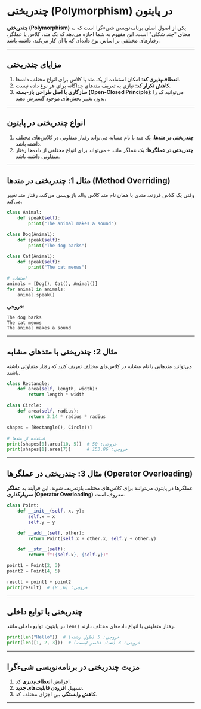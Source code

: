 
# چندریختی (Polymorphism) در پایتون

**چندریختی (Polymorphism)** یکی از اصول اصلی برنامه‌نویسی شیءگرا است که به معنای "چند شکلی" است. این مفهوم به شما اجازه می‌دهد که یک متد، کلاس یا عملگر، رفتارهای مختلفی بر اساس نوع داده‌ای که با آن کار می‌کند، داشته باشد.

---

## مزایای چندریختی

1. **انعطاف‌پذیری کد**: امکان استفاده از یک متد یا کلاس برای انواع مختلف داده‌ها.
2. **کاهش تکرار کد**: نیازی به تعریف متدهای جداگانه برای هر نوع داده نیست.
3. **سازگاری با اصل طراحی باز-بسته (Open-Closed Principle)**: می‌توانید کد را بدون تغییر بخش‌های موجود گسترش دهید.

---

## انواع چندریختی در پایتون

1. **چندریختی در متدها**: یک متد با نام مشابه می‌تواند رفتار متفاوتی در کلاس‌های مختلف داشته باشد.
2. **چندریختی در عملگرها**: یک عملگر مانند `+` می‌تواند برای انواع مختلفی از داده‌ها رفتار متفاوتی داشته باشد.

---

## مثال 1: چندریختی در متدها (Method Overriding)

وقتی یک کلاس فرزند، متدی با همان نام متد کلاس والد بازنویسی می‌کند، رفتار متد تغییر می‌کند.

```python
class Animal:
    def speak(self):
        print("The animal makes a sound")

class Dog(Animal):
    def speak(self):
        print("The dog barks")

class Cat(Animal):
    def speak(self):
        print("The cat meows")

# استفاده
animals = [Dog(), Cat(), Animal()]
for animal in animals:
    animal.speak()
```

**خروجی:**
```
The dog barks
The cat meows
The animal makes a sound
```

---

## مثال 2: چندریختی با متدهای مشابه

می‌توانید متدهایی با نام مشابه در کلاس‌های مختلف تعریف کنید که رفتار متفاوتی داشته باشند.

```python
class Rectangle:
    def area(self, length, width):
        return length * width

class Circle:
    def area(self, radius):
        return 3.14 * radius * radius

shapes = [Rectangle(), Circle()]

# استفاده از متدها
print(shapes[0].area(10, 5))  # خروجی: 50
print(shapes[1].area(7))      # خروجی: 153.86
```

---

## مثال 3: چندریختی در عملگرها (Operator Overloading)

عملگرها در پایتون می‌توانند برای کلاس‌های مختلف بازتعریف شوند. این فرآیند به **عملگر سربارگذاری (Operator Overloading)** معروف است.

```python
class Point:
    def __init__(self, x, y):
        self.x = x
        self.y = y

    def __add__(self, other):
        return Point(self.x + other.x, self.y + other.y)

    def __str__(self):
        return f"({self.x}, {self.y})"

point1 = Point(2, 3)
point2 = Point(4, 5)

result = point1 + point2
print(result)  # خروجی: (6, 8)
```

---

## چندریختی با توابع داخلی

در پایتون، توابع داخلی مانند `len()` رفتار متفاوتی با انواع داده‌های مختلف دارند.

```python
print(len("Hello"))  # خروجی: 5 (طول رشته)
print(len([1, 2, 3]))  # خروجی: 3 (تعداد عناصر لیست)
```

---

## مزیت چندریختی در برنامه‌نویسی شیءگرا

1. افزایش **انعطاف‌پذیری** کد.
2. تسهیل **افزودن قابلیت‌های جدید**.
3. **کاهش وابستگی** بین اجزای مختلف کد.

---

